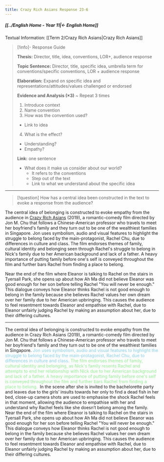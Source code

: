 ```yaml
---
title: Crazy Rich Asians Response 23-6
---
```


##### [[../English Home - Year 11|← English Home]]

Textual Information: [[Term 2/Crazy Rich Asians|Crazy Rich Asians]]

> [!info]- Response Guide
> 
>**Thesis:** Director, title, idea, conventions, LOR+, audience response
>
>**Topic Sentence:** Director, title, specific idea, umbrella term for conventions/specific conventions, LOR + audience response
>
>**Elaboration:** Expand on specific idea and representations/attitudes/values challenged or endorsed
>
>**Evidence and Analysis (×3)** ~ Repeat 3 times
>1. Introduce context
>2. Name convention
>3. How was the convention used?
>	- Link to idea
>4. What is the effect?
>	- Understanding?
>	- Empathy?
>
>**Link:** one sentence
>- What does it make us consider about our world?
>	- It refers to the conventions
>	- Step out of the text
>	- Link to what we understand about the specific idea

_________________________________________________________________

> [!question] How has a central idea been constructed in the text to evoke a response from the audience?

The central idea of belonging is constructed to evoke empathy from the audience in <u>Crazy Rich Asians</u> (2019), a romantic-comedy film directed by Jon M. Chu that follows a Chinese-American professor who travels to meet her boyfriend's family and they turn out to be one of the wealthiest families in Singapore. Jon uses symbolism, audio and visual features to highlight the struggle to belong faced by the main-protagonist, Rachel Chu, due to differences in culture and class. The film endorses themes of family, cultural identity and belonging seen through Rachel's struggle to belong in Nick's family due to her American background and lack of a father. A heavy importance of putting family before one's self is conveyed throughout the film and further bars Rachel from finding a place to belong.

Near the end of the film where Eleanor is talking to Rachel on the stairs in Tyersall Park, she opens up about how Ah Ma did not believe Eleanor was good enough for her son before telling Rachel "You will never be enough." This dialogue conveys how Eleanor thinks Rachel is not good enough to belong in the family because she believes Rachel values her own dream over her family due to her American upbringing. This causes the audience to feel resentment towards Eleanor and empathise with Rachel, due to Eleanor unfairly judging Rachel by making an assumption about her, due to their differing cultures.

________________________________________

The central idea of belonging is constructed to evoke empathy from the audience in Crazy Rich Asians (2019), a romantic-comedy film directed by Jon M. Chu that follows a Chinese-American professor who travels to meet her boyfriend's family and they turn out to be one of the wealthiest families in Singapore. <span style="color:skyblue;">Jon uses symbolism, audio and visual features to highlight the struggle to belong faced by the main-protagonist, Rachel Chu, due to differences in culture and class.</span> <span style="color:lightgreen;">The film endorses themes of family, cultural identity and belonging, as Nick's family resents Rachel and attempts to end her relationship with Nick due to her American background and lack of a father. A heavy importance of putting family before one's self is conveyed throughout the film and further bars Rachel from finding a place to belong.</span>  In the scene after she is invited to the bachelorette party and leaves due to the girls’ insults towards her only to find a dead fish in her bed, close-up camera shots are used to emphasise the shock Rachel feels in that moment, allowing the audience to empathise with her and understand why Rachel feels like she doesn’t belong among the family. Near the end of the film where Eleanor is talking to Rachel on the stairs in Tyersall Park, she opens up about how Ah Ma did not believe Eleanor was good enough for her son before telling Rachel "You will never be enough." This dialogue conveys how Eleanor thinks Rachel is not good enough to belong in the family because she believes Rachel values her own dream over her family due to her American upbringing. This causes the audience to feel resentment towards Eleanor and empathise with Rachel, due to Eleanor unfairly judging Rachel by making an assumption about her, due to their differing cultures.